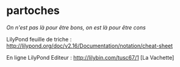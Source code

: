 # partoches
_On n'est pas là pour être bons, on est là pour être cons_

LilyPond feuille de triche :
http://lilypond.org/doc/v2.16/Documentation/notation/cheat-sheet

En ligne LilyPond Editeur :
http://lilybin.com/tusc67/1 [La Vachette]

